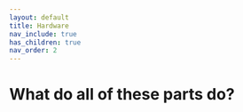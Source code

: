 ```yaml
---
layout: default
title: Hardware
nav_include: true
has_children: true
nav_order: 2
---
```

# What do all of these parts do?
<!-- this file is for the section drop down bar -->